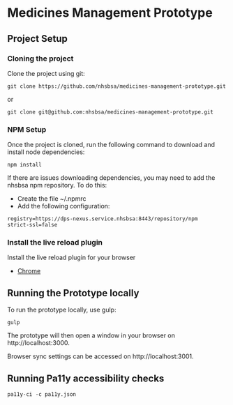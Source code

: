 # Medicines Management Prototype

## Project Setup
### Cloning the project
Clone the project using git:
```shell
git clone https://github.com/nhsbsa/medicines-management-prototype.git
```
or
```shell
git clone git@github.com:nhsbsa/medicines-management-prototype.git
```
### NPM Setup
Once the project is cloned, run the following command to download and install node dependencies:
```shell
npm install
```
If there are issues downloading dependencies, you may need to add the nhsbsa npm repository.
To do this:
- Create the file ~/.npmrc
- Add the following configuration:
```shell
registry=https://dps-nexus.service.nhsbsa:8443/repository/npm
strict-ssl=false
```

### Install the live reload plugin
Install the live reload plugin for your browser
* [Chrome](https://chrome.google.com/webstore/detail/livereload/jnihajbhpnppcggbcgedagnkighmdlei/related)

## Running the Prototype locally
To run the prototype locally, use gulp:
```shell
gulp
```

The prototype will then open a window in your browser on http://localhost:3000.

Browser sync settings can be accessed on http://localhost:3001.

## Running Pa11y accessibility checks
 
```shell
pa11y-ci -c pa11y.json
```